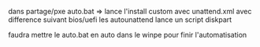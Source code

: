 dans partage/pxe
auto.bat => lance l'install custom avec unattend.xml avec difference suivant bios/uefi
les autounattend lance un script diskpart

faudra mettre le auto.bat en auto dans le winpe pour finir l'automatisation
